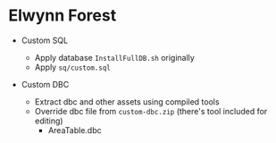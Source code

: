 # Elwynn Forest 

- Custom SQL
    - Apply database `InstallFullDB.sh` originally
    - Apply `sq/custom.sql`

- Custom DBC
    - Extract dbc and other assets using compiled tools
    - Override dbc file from `custom-dbc.zip` (there's tool included for editing)
        - AreaTable.dbc